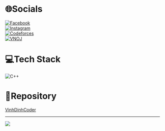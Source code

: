 # 🌐Socials
[![Facebook](https://img.shields.io/badge/Facebook-%231877F2.svg?logo=Facebook&logoColor=white)](https://www.facebook.com/huunghia.le.180625)  
[![Instagram](https://img.shields.io/badge/Instagram-E00000?style=for-the-badge&logo=instagram&logoColor=white)](https://www.instagram.com/nghiass001/)  
[![Codeforces](https://img.shields.io/badge/Codeforces-FFFF55?logo=Codeforces)](https://codeforces.com/profile/SaoST)  
[![VNOJ](https://img.shields.io/badge/VNOJ-%231877F2.svg?logo=Codeforces&logoColor=black)](https://oj.vnoi.info/user/nghiass001)

# 💻Tech Stack
![C++](https://img.shields.io/badge/c++-%2300599C.svg?style=for-the-badge&logo=c%2B%2B&logoColor=white)  

# 🔄Repository
[VinhDinhCoder](https://github.com/NghiaST/VinhDinhCoder)

---
[![](https://visitcount.itsvg.in/api?id=NghiaST&label=Profile%20Views&color=8&icon=3&pretty=false)](https://visitcount.itsvg.in)
